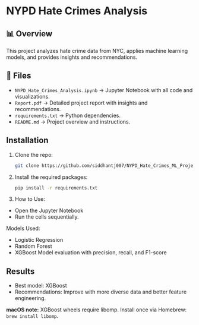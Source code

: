 # NYPD Hate Crimes Analysis

## 📊 Overview
This project analyzes hate crime data from NYC, applies machine learning models, and provides insights and recommendations.

## 📁 Files
- `NYPD_Hate_Crimes_Analysis.ipynb` → Jupyter Notebook with all code and visualizations.
- `Report.pdf` → Detailed project report with insights and recommendations.
- `requirements.txt` → Python dependencies.
- `README.md` → Project overview and instructions.

## Installation
1. Clone the repo:
   ```bash
   git clone https://github.com/siddhantj007/NYPD_Hate_Crimes_ML_Project.git

2. Install the required packages:
   ```bash
   pip install -r requirements.txt

3. How to Use:
- Open the Jupyter Notebook
- Run the cells sequentially.

Models Used:
- Logistic Regression
- Random Forest
- XGBoost
Model evaluation with precision, recall, and F1-score

## Results
- Best model: XGBoost
- Recommendations: Improve with more diverse data and better feature engineering.

**macOS note:** XGBoost wheels require libomp.
Install once via Homebrew: `brew install libomp`.
